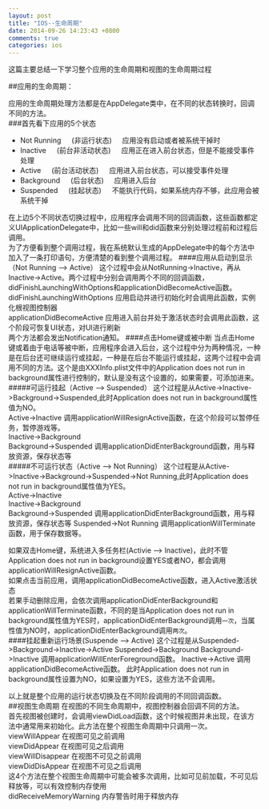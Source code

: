 ```yaml
---
layout: post
title: "IOS--生命周期"
date: 2014-09-26 14:23:43 +0800
comments: true
categories: ios
---
```

这篇主要总结一下学习整个应用的生命周期和视图的生命周期过程  

##应用的生命周期：   

应用的生命周期处理方法都是在AppDelegate类中，在不同的状态转换时，回调不同的方法。   
###首先看下应用的5个状态   <!-- more -->
* Not Running&ensp;&ensp;&ensp;(非运行状态)&ensp;&ensp;&ensp;应用没有启动或者被系统干掉时   
* Inactive&ensp;&ensp;&ensp;(前台非活动状态)&ensp;&ensp;&ensp;应用正在进入前台状态，但是不能接受事件处理   
* Active&ensp;&ensp;&ensp;(前台活动状态)&ensp;&ensp;&ensp;应用进入前台状态，可以接受事件处理   
* Background&ensp;&ensp;&ensp;(后台状态)&ensp;&ensp;&ensp;应用进入后台
* Suspended&ensp;&ensp;&ensp;(挂起状态)&ensp;&ensp;&ensp;不能执行代码，如果系统内存不够，此应用会被系统干掉   

在上边5个不同状态切换过程中，应用程序会调用不同的回调函数，这些函数都定义UIApplicationDelegate中，比如一些will和did函数来分别处理过程前和过程后调用。   
为了方便看到整个调用过程，我在系统默认生成的AppDelegate中的每个方法中加入了一条打印语句，方便清楚的看到整个调用过程。
####应用从启动到显示（Not Running --> Active）
这个过程中会从NotRunning->Inactive，再从Inactive->Active。两个过程中分别会调用两个不同的回调函数，didFinishLaunchingWithOptions和applicationDidBecomeActive函数。   
didFinishLaunchingWithOptions   应用启动并进行初始化时会调用此函数，实例化根视图控制器   
applicationDidBecomeActive 应用进入前台并处于激活状态时会调用此函数，这个阶段可恢复UI状态，对UI进行刷新   
两个方法都会发出Notification通知。
####点击Home键或被中断
当点击Home键或着由于电话等被中断，应用程序会进入后台，这个过程中分为两种情况，一种是在后台还可继续运行或挂起，一种是在后台不能运行或挂起，这两个过程中会调用不同的方法。这个是由XXXInfo.plist文件中的Application does not run in background属性进行控制的，默认是没有这个设置的，如果需要，可添加进来。
#####可运行挂起（Active --> Suspended）
这个过程是从Active->Inactive->Background->Suspended,此时Application does not run in background属性值为NO。   
Active->Inactive 调用applicationWillResignActive函数，在这个阶段可以暂停任务，暂停游戏等。   
Inactive->Background  
Background->Suspended 调用applicationDidEnterBackground函数，用与释放资源，保存状态等   
#####不可运行状态（Active --> Not Running）
这个过程是从Active->Inactive->Background->Suspended->Not Running,此时Application does not run in background属性值为YES。   
Active->Inactive     
Inactive->Background  
Background->Suspended 调用applicationDidEnterBackground函数，用与释放资源，保存状态等 
Suspended->Not Running 调用applicationWillTerminate函数，用于保存数据等。   

如果双击Home键，系统进入多任务栏(Activie --> Inactive)，此时不管Application does not run in background设置YES或者NO，都会调用applicationWillResignActive函数。  
如果点击当前应用，调用applicationDidBecomeActive函数，进入Active激活状态   
若果手动删除应用，会依次调用applicationDidEnterBackground和applicationWillTerminate函数，不同的是当Application does not run in background属性值为YES时，applicationDidEnterBackground调用`一次`，当属性值为NO时，applicationDidEnterBackground调用`两次`。   
####挂起重新运行场景(Suspende --> Active)
这个过程是从Suspended->Background->Inactive->Active
Suspended->Background
Background->Inactive 调用applicationWillEnterForeground函数。
Inactive->Active 调用applicationDidBecomeActive函数。
此时Application does not run in background属性设置为NO，如果设置为YES，这些方法不会调用。   
   
以上就是整个应用的运行状态切换及在不同阶段调用的不同回调函数。   
##视图生命周期
在视图的不同生命周期中，视图控制器会回调不同的方法。   
首先视图被创建时，会调用viewDidLoad函数，这个时候视图并未出现，在该方法中通常用来初始化。此方法在整个视图生命周期中只调用一次。   
viewWillAppear 在视图可见之前调用   
viewDidAppear  在视图可见之后调用   
viewWillDisappear  在视图不可见之前调用   
viewDidDisAppear   在视图不可见之后调用   
这4个方法在整个视图生命周期中可能会被多次调用，比如可见前加载，不可见后释放等，可以有效控制内存使用   
didReceiveMemoryWarning  内存警告时用于释放内存   